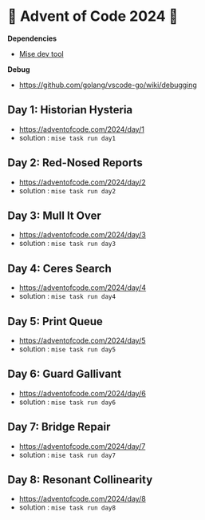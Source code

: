 # 🎄 Advent of Code 2024 🎅

**Dependencies**

- [Mise dev tool](https://github.com/jdx/mise)

**Debug**

- https://github.com/golang/vscode-go/wiki/debugging

## Day 1: Historian Hysteria

- https://adventofcode.com/2024/day/1
- solution : `mise task run day1`

## Day 2: Red-Nosed Reports

- https://adventofcode.com/2024/day/2
- solution : `mise task run day2`

## Day 3: Mull It Over

- https://adventofcode.com/2024/day/3
- solution : `mise task run day3`

## Day 4: Ceres Search

- https://adventofcode.com/2024/day/4
- solution : `mise task run day4`

## Day 5: Print Queue

- https://adventofcode.com/2024/day/5
- solution : `mise task run day5`

## Day 6: Guard Gallivant

- https://adventofcode.com/2024/day/6
- solution : `mise task run day6`

## Day 7: Bridge Repair

- https://adventofcode.com/2024/day/7
- solution : `mise task run day7`

## Day 8: Resonant Collinearity

- https://adventofcode.com/2024/day/8
- solution : `mise task run day8`
